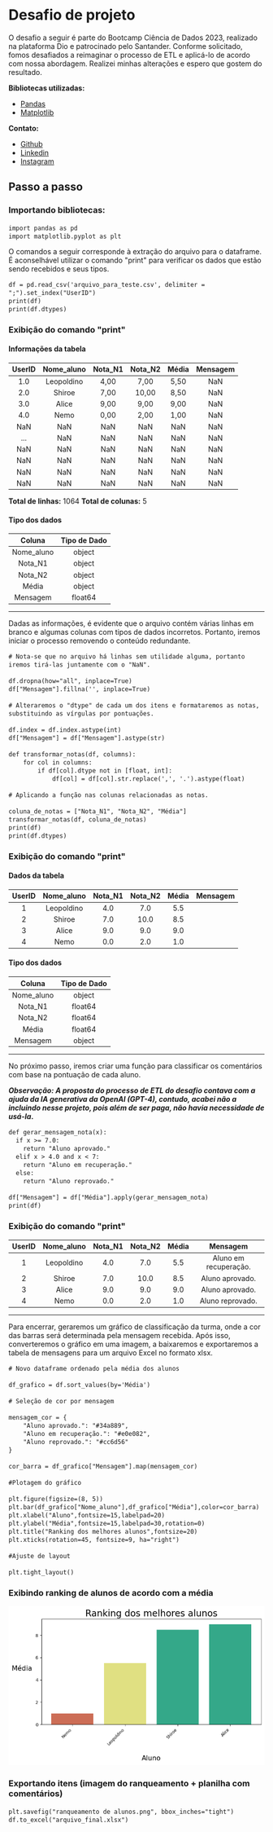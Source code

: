 # Desafio de projeto


O desafio a seguir é parte do Bootcamp Ciência de Dados 2023, realizado na plataforma Dio e patrocinado pelo Santander. Conforme solicitado, fomos desafiados a reimaginar o processo de ETL e aplicá-lo de acordo com nossa abordagem. Realizei minhas alterações e espero que gostem do resultado.


**Bibliotecas utilizadas:**

*   [Pandas](https://pandas.pydata.org/docs/)
*   [Matplotlib](https://matplotlib.org/stable/index.html)

**Contato:**

*   [Github](https://github.com/ldemmz)
*   [Linkedin](https://www.linkedin.com/in/leonardor99/)
*   [Instagram](https://www.instagram.com/lel_lql/)



## Passo a passo
### Importando bibliotecas:
```
import pandas as pd
import matplotlib.pyplot as plt
```

O comandos a seguir corresponde à extração do arquivo para o dataframe. É aconselhável utilizar o comando "print" para verificar os dados que estão sendo recebidos e seus tipos.

```
df = pd.read_csv('arquivo_para_teste.csv', delimiter = ";").set_index("UserID")
print(df)
print(df.dtypes)
```

### Exibição do comando "print"
#### Informações da tabela 
|   UserID   | Nome_aluno  | Nota_N1 | Nota_N2 | Média | Mensagem |
|:----------:|:-----------:|:-------:|:-------:|:-----:|:--------:|
|    1.0     | Leopoldino  |  4,00   |  7,00   | 5,50  |   NaN    |
|    2.0     |   Shiroe    |  7,00   | 10,00   | 8,50  |   NaN    |
|    3.0     |    Alice    |  9,00   |  9,00   | 9,00  |   NaN    |
|    4.0     |    Nemo     |  0,00   |  2,00   | 1,00  |   NaN    |
|    NaN     |    NaN      |   NaN   |   NaN   |  NaN  |   NaN    |
|    ...     |    NaN      |   NaN   |   NaN   |  NaN  |   NaN    |
|    NaN     |    NaN      |   NaN   |   NaN   |  NaN  |   NaN    |
|    NaN     |    NaN      |   NaN   |   NaN   |  NaN  |   NaN    |
|    NaN     |    NaN      |   NaN   |   NaN   |  NaN  |   NaN    |
|    NaN     |    NaN      |   NaN   |   NaN   |  NaN  |   NaN    |


**Total de linhas:**  1064
**Total de colunas:**  5

#### Tipo dos dados
| Coluna      | Tipo de Dado |
| :---:       | :---:        |
| Nome_aluno  | object       |
| Nota_N1     | object       |
| Nota_N2     | object       |
| Média       | object       |
| Mensagem    | float64      |
---


Dadas as informações, é evidente que o arquivo contém várias linhas em branco e algumas colunas com tipos de dados incorretos. Portanto, iremos iniciar o processo removendo o conteúdo redundante.

```
# Nota-se que no arquivo há linhas sem utilidade alguma, portanto iremos tirá-las juntamente com o "NaN".

df.dropna(how="all", inplace=True)
df["Mensagem"].fillna('', inplace=True)

# Alteraremos o "dtype" de cada um dos itens e formataremos as notas, substituindo as vírgulas por pontuações.

df.index = df.index.astype(int)
df["Mensagem"] = df["Mensagem"].astype(str)

def transformar_notas(df, columns):
    for col in columns:
        if df[col].dtype not in [float, int]:
            df[col] = df[col].str.replace(',', '.').astype(float)

# Aplicando a função nas colunas relacionadas as notas.

coluna_de_notas = ["Nota_N1", "Nota_N2", "Média"]
transformar_notas(df, coluna_de_notas)
print(df)
print(df.dtypes)
```


### Exibição do comando "print"
#### Dados da tabela
|   UserID   | Nome_aluno  | Nota_N1 | Nota_N2 | Média | Mensagem |
|:----------:|:-----------:|:-------:|:-------:|:-----:|:--------:|
|     1      | Leopoldino  |   4.0   |   7.0   |  5.5  |          |
|     2      |   Shiroe    |   7.0   |  10.0   |  8.5  |          |
|     3      |    Alice    |   9.0   |   9.0   |  9.0  |          |
|     4      |    Nemo     |   0.0   |   2.0   |  1.0  |          |


#### Tipo dos dados
|   Coluna   |    Tipo de Dado    |
|:----------:|:-------------------:|
| Nome_aluno |       object        |
|  Nota_N1   |      float64        |
|  Nota_N2   |      float64        |
|   Média    |      float64        |
|  Mensagem  |       object        |
---



No próximo passo, iremos criar uma função para classificar os comentários com base na pontuação de cada aluno.

***Observação: A proposta do processo de ETL do desafio contava com a ajuda da IA generativa da OpenAI (GPT-4), contudo, acabei não a incluindo nesse projeto, pois além de ser paga, não havia necessidade de usá-la*.**

```
def gerar_mensagem_nota(x):
  if x >= 7.0:
    return "Aluno aprovado."
  elif x > 4.0 and x < 7:
    return "Aluno em recuperação."
  else:
    return "Aluno reprovado."

df["Mensagem"] = df["Média"].apply(gerar_mensagem_nota)
print(df)
```

### Exibição do comando "print"
|   UserID   | Nome_aluno  | Nota_N1 | Nota_N2 | Média |         Mensagem         |
|:----------:|:-----------:|:-------:|:-------:|:-----:|:------------------------:|
|     1      | Leopoldino  |   4.0   |   7.0   |  5.5  | Aluno em recuperação.    |
|     2      |   Shiroe    |   7.0   |  10.0   |  8.5  | Aluno aprovado.          |
|     3      |    Alice    |   9.0   |   9.0   |  9.0  | Aluno aprovado.          |
|     4      |    Nemo     |   0.0   |   2.0   |  1.0  | Aluno reprovado.         |
---


Para encerrar, geraremos um gráfico de classificação da turma, onde a cor das barras será determinada pela mensagem recebida. Após isso, converteremos o gráfico em uma imagem, a baixaremos e exportaremos a tabela de mensagens para um arquivo Excel no formato xlsx.

```
# Novo dataframe ordenado pela média dos alunos

df_grafico = df.sort_values(by='Média')

# Seleção de cor por mensagem

mensagem_cor = {
    "Aluno aprovado.": "#34a889",
    "Aluno em recuperação.": "#e0e082",
    "Aluno reprovado.": "#cc6d56"
}

cor_barra = df_grafico["Mensagem"].map(mensagem_cor)

#Plotagem do gráfico

plt.figure(figsize=(8, 5))
plt.bar(df_grafico["Nome_aluno"],df_grafico["Média"],color=cor_barra)
plt.xlabel("Aluno",fontsize=15,labelpad=20)
plt.ylabel("Média",fontsize=15,labelpad=30,rotation=0)
plt.title("Ranking dos melhores alunos",fontsize=20)
plt.xticks(rotation=45, fontsize=9, ha="right")

#Ajuste de layout

plt.tight_layout()

```
### Exibindo ranking de alunos de acordo com a média
![Ranqueamento de Alunos](https://github.com/ldemmz/desafio-etl-python/raw/main/ranqueamento%20de%20alunos.png)

### Exportando itens (imagem do ranqueamento + planilha com comentários)

```
plt.savefig("ranqueamento de alunos.png", bbox_inches="tight")
df.to_excel("arquivo_final.xlsx")
```




